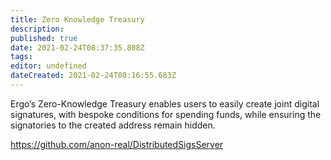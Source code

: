 ```yaml
---
title: Zero Knowledge Treasury
description: 
published: true
date: 2021-02-24T08:37:35.808Z
tags: 
editor: undefined
dateCreated: 2021-02-24T08:16:55.683Z
---
```


Ergo’s Zero-Knowledge Treasury enables users to easily create joint digital signatures, with bespoke conditions for spending funds, while ensuring the signatories to the created address remain hidden.

https://github.com/anon-real/DistributedSigsServer